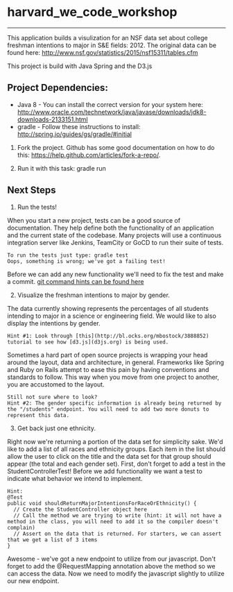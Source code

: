 # harvard_we_code_workshop
-----------

This application builds a visulization for an NSF data set about college freshman intentions to major in S&E fields: 2012.
The original data can be found here: http://www.nsf.gov/statistics/2015/nsf15311/tables.cfm

This project is build with Java Spring and the D3.js


Project Dependencies:
-----------
- Java 8 - You can install the correct version for your system here: http://www.oracle.com/technetwork/java/javase/downloads/jdk8-downloads-2133151.html
- gradle - Follow these instructions to install: http://spring.io/guides/gs/gradle/#initial

1. Fork the project. Github has some good documentation on how to do this: https://help.github.com/articles/fork-a-repo/.

2. Run it with this task: gradle run


Next Steps
-----------

1. Run the tests!

When you start a new project, tests can be a good source of documentation. They help define both the functionality of an application and the current state of the codebase.
Many projects will use a continuous integration server like Jenkins, TeamCity or GoCD to run their suite of tests.

    To run the tests just type: gradle test
    Oops, something is wrong; we've got a failing test!

Before we can add any new functionality we'll need to fix the test and make a commit. [git command hints can be found here](http://gitref.org/)

2. Visualize the freshman intentions to major by gender.

The data currently showing represents the percentages of all students intending to major in a science or engineering field. We would like to also display the intentions by gender.

    Hint #1: Look through [this](http://bl.ocks.org/mbostock/3888852) tutorial to see how [d3.js](d3js.org) is being used.

Sometimes a hard part of open source projects is wrapping your head around the layout, data and architecture, in general. Frameworks like Spring and Ruby on Rails attempt to ease this pain
by having conventions and standards to follow. This way when you move from one project to another, you are accustomed to the layout.

    Still not sure where to look?
    Hint #2: The gender specific information is already being returned by the "/students" endpoint. You will need to add two more donuts to represent this data.

3. Get back just one ethnicity.

Right now we're returning a portion of the data set for simplicity sake. We'd like to add a list of all races and ethnicity groups. Each item in the list should allow the user to click on
the title and the data set for that group should appear (the total and each gender set). First, don't forget to add a test in the StudentControllerTest! Before we add functionality we want a test to indicate what behavior we intend to implement.

    Hint:
    @Test
    public void shouldReturnMajorIntentionsForRaceOrEthnicity() {
      // Create the StudentController object here
      // Call the method we are trying to write (hint: it will not have a method in the class, you will need to add it so the compiler doesn't complain)
      // Assert on the data that is returned. For starters, we can assert that we get a list of 3 items
    }

Awesome - we've got a new endpoint to utilize from our javascript. Don't forget to add the @RequestMapping annotation above the method so we can access the data.
Now we need to modify the javascript slightly to utilize our new endpoint.